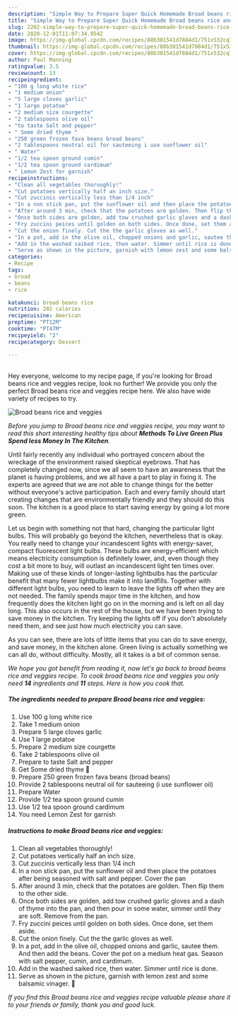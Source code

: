 ```yaml
---
description: "Simple Way to Prepare Super Quick Homemade Broad beans rice and veggies"
title: "Simple Way to Prepare Super Quick Homemade Broad beans rice and veggies"
slug: 2202-simple-way-to-prepare-super-quick-homemade-broad-beans-rice-and-veggies
date: 2020-12-01T11:07:34.954Z
image: https://img-global.cpcdn.com/recipes/88b301541d7884d1/751x532cq70/broad-beans-rice-and-veggies-recipe-main-photo.jpg
thumbnail: https://img-global.cpcdn.com/recipes/88b301541d7884d1/751x532cq70/broad-beans-rice-and-veggies-recipe-main-photo.jpg
cover: https://img-global.cpcdn.com/recipes/88b301541d7884d1/751x532cq70/broad-beans-rice-and-veggies-recipe-main-photo.jpg
author: Paul Manning
ratingvalue: 3.5
reviewcount: 13
recipeingredient:
- "100 g long white rice"
- "1 medium onion"
- "5 large cloves garlic"
- "1 large potatoe"
- "2 medium size courgette"
- "2 tablespoons olive oil"
- "to taste Salt and pepper"
- " Some dried thyme "
- "250 green frozen fava beans broad beans"
- "2 tablespoons neutral oil for sauteeing i use sunflower oil"
- " Water"
- "1/2 tea spoon ground cumin"
- "1/2 tea spoon ground cardimum"
- " Lemon Zest for garnish"
recipeinstructions:
- "Clean all vegetables thoroughly!"
- "Cut potatoes vertically half an inch size."
- "Cut zuccinis vertically less than 1/4 inch"
- "In a non stick pan, put the sunflower oil and then place the potatoes after being seasoned with salt and pepper. Cover the pan"
- "After around 3 min, check that the potatoes are golden. Then flip them to the other side."
- "Once both sides are golden, add tow crushed garlic gloves and a dash of thyme into the pan, and then pour in some water, simmer until they are soft. Remove from the pan."
- "Fry zuccini peices until golden on both sides. Once done, set them aside."
- "Cut the onion finely. Cut the the garlic gloves as well."
- "In a pot, add in the olive oil, chopped onions and garlic, sautee them. And then add the beans. Cover the pot on a medium heat gas. Season with salt pepper, cumin, and cardimum."
- "Add in the washed saiked rice, then water. Simmer until rice is done."
- "Serve as shown in the picture, garnish with lemon zest and some balsamic vinager. 🙂"
categories:
- Recipe
tags:
- broad
- beans
- rice

katakunci: broad beans rice 
nutrition: 202 calories
recipecuisine: American
preptime: "PT12M"
cooktime: "PT47M"
recipeyield: "2"
recipecategory: Dessert

---
```

<br>
Hey everyone, welcome to my recipe page, if you're looking for Broad beans rice and veggies recipe, look no further! We provide you only the perfect Broad beans rice and veggies recipe here. We also have wide variety of recipes to try.
<br>


![Broad beans rice and veggies](https://img-global.cpcdn.com/recipes/88b301541d7884d1/751x532cq70/broad-beans-rice-and-veggies-recipe-main-photo.jpg)

<i>Before you jump to Broad beans rice and veggies recipe, you may want to read this short interesting healthy tips about 
<strong>Methods To Live Green Plus Spend less Money In The Kitchen</strong>.</i>
</br>

Until fairly recently any individual who portrayed concern about the wreckage of the environment raised skeptical eyebrows. That has completely changed now, since we all seem to have an awareness that the planet is having problems, and we all have a part to play in fixing it. The experts are agreed that we are not able to change things for the better without everyone's active participation. Each and every family should start creating changes that are environmentally friendly and they should do this soon. The kitchen is a good place to start saving energy by going a lot more green.

Let us begin with something not that hard, changing the particular light bulbs. This will probably go beyond the kitchen, nevertheless that is okay. You really need to change your incandescent lights with energy-saver, compact fluorescent light bulbs. These bulbs are energy-efficient which means electricity consumption is definitely lower, and, even though they cost a bit more to buy, will outlast an incandescent light ten times over. Making use of these kinds of longer-lasting lightbulbs has the particular benefit that many fewer lightbulbs make it into landfills. Together with different light bulbs, you need to learn to leave the lights off when they are not needed. The family spends major time in the kitchen, and how frequently does the kitchen light go on in the morning and is left on all day long. This also occurs in the rest of the house, but we have been trying to save money in the kitchen. Try keeping the lights off if you don't absolutely need them, and see just how much electricity you can save.

As you can see, there are lots of little items that you can do to save energy, and save money, in the kitchen alone. Green living is actually something we can all do, without difficulty. Mostly, all it takes is a bit of common sense.


<i>We hope you got benefit from reading it, now let's go back to broad beans rice and veggies recipe. To cook broad beans rice and veggies you only need <strong>14</strong> ingredients and <strong>11</strong> steps. Here is how you cook that.
</i>

##### The ingredients needed to prepare Broad beans rice and veggies:

1. Use 100 g long white rice
1. Take 1 medium onion
1. Prepare 5 large cloves garlic
1. Use 1 large potatoe
1. Prepare 2 medium size courgette
1. Take 2 tablespoons olive oil
1. Prepare to taste Salt and pepper
1. Get  Some dried thyme 🙂
1. Prepare 250 green frozen fava beans (broad beans)
1. Provide 2 tablespoons neutral oil for sauteeing (i use sunflower oil)
1. Prepare  Water
1. Provide 1/2 tea spoon ground cumin
1. Use 1/2 tea spoon ground cardimum
1. You need  Lemon Zest for garnish


##### Instructions to make Broad beans rice and veggies:

1. Clean all vegetables thoroughly!
1. Cut potatoes vertically half an inch size.
1. Cut zuccinis vertically less than 1/4 inch
1. In a non stick pan, put the sunflower oil and then place the potatoes after being seasoned with salt and pepper. Cover the pan
1. After around 3 min, check that the potatoes are golden. Then flip them to the other side.
1. Once both sides are golden, add tow crushed garlic gloves and a dash of thyme into the pan, and then pour in some water, simmer until they are soft. Remove from the pan.
1. Fry zuccini peices until golden on both sides. Once done, set them aside.
1. Cut the onion finely. Cut the the garlic gloves as well.
1. In a pot, add in the olive oil, chopped onions and garlic, sautee them. And then add the beans. Cover the pot on a medium heat gas. Season with salt pepper, cumin, and cardimum.
1. Add in the washed saiked rice, then water. Simmer until rice is done.
1. Serve as shown in the picture, garnish with lemon zest and some balsamic vinager. 🙂


<i>If you find this Broad beans rice and veggies recipe valuable please share it to your friends or family, thank you and good luck.</i>
